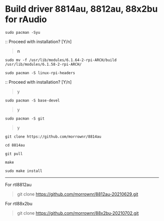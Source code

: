 # Build driver 8814au, 8812au, 88x2bu for rAudio


```
sudo pacman -Syu
```
>
>
:: Proceed with installation? [Y/n]
> **n**
>
```
sudo mv -f /usr/lib/modules/6.1.64-2-rpi-ARCH/build /usr/lib/modules/6.1.58-2-rpi-ARCH/
```
```
sudo pacman -S linux-rpi-headers
```
>
:: Proceed with installation? [Y/n]
> y
> 
```
sudo pacman -S base-devel
```
>
> y
>
```
sudo pacman -S git
```
>
> y
> 
```
git clone https://github.com/morrownr/8814au
```

```
cd 8814au
```
>
```
git pull
```
> 
```
make
```
>
```
sudo make install
```
>

-----------
For rtl8812au
>
> git clone https://github.com/morrownr/8812au-20210629.git
>
For rtl88x2bu
>
> git clone https://github.com/morrownr/88x2bu-20210702.git
>



